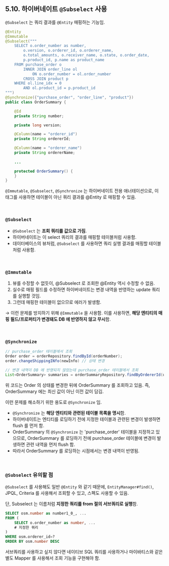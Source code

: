 ## 5.10. 하이버네이트 `@Subselect` 사용

`@Subselect` 는 쿼리 결과를 `@Entity` 매핑하는 기능임.

```java
@Entity
@Immutable
@Subselect("""
    SELECT o.order_number as number,
        o.version, o.orderer_id, o.orderer_name,
        o.total_amounts, o.receiver_name, o.state, o.order_date,
        p.product_id, p.name as product_name
    FROM purchase_order o
        INNER JOIN order_line ol
            ON o.order_number = ol.order_number
        CROSS JOIN product p
    WHERE ol.line_idx = 0
        AND ol.product_id = p.product_id
""")
@Synchronize({"purchase_order", "order_line", "product"})
public class OrderSummary {

    @Id
    private String number;

    private long version;

    @Column(name = "orderer_id")
    private String ordererId;

    @Column(name = "orderer_name")
    private String ordererName;
    
    ...

    protected OrderSummary() {
    }
}
```
`@Immutable`, `@Subselect`, `@Synchronize` 는 하이버네이트 전용 애너테이션으로, 이 태그를 사용하면 테이블이 아닌 쿼리 결과를 @Entity 로 매핑할 수 있음.

<br>

### `@Subselect`

- `@Subselect` 는 **조회 쿼리를 값으로 가짐**.
- 하이버네이트는 이 select 쿼리의 결과를 매핑할 테이블처럼 사용함.
- 데이터베이스의 뷰처럼, `@Subselect` 를 사용하면 쿼리 실행 결과를 매핑할 테이블처럼 사용함.

<br>

### `@Immutable`

1. 뷰를 수정할 수 없듯이, @Subselect 로 조회한 @Entity 역시 수정할 수 없음.
2. 실수로 매핑 필드를 수정하면 하이버네이트는 변경 내역을 반영하는 update 쿼리를 실행할 것임.
3. 그런데 매핑한 테이블이 없으므로 에러가 발생함.

→ 이런 문제를 방지하기 위해 `@Immutable` 을 사용함.
이를 사용하면, **해당 엔티티의 매핑 필드/프로퍼티가 변경돼도 DB 에 반영하지 않고 무시**함.

<br>

### `@Synchronize`

```java
// purchase_order 테이블에서 조회
Order order = orderRepository.findById(orderNumber);
order.changeShippingINfo(newInfo) // 상태 변경

// 변경 내역이 DB 에 반영되지 않았는데 purchase_order 테이블에서 조회
List<OrderSummary> summaries = orderSummaryRepository.findByOrdererId(userId);
```

위 코드는 Order 의 상태를 변경한 뒤에 OrderSummary 를 조회하고 있음. 즉, OrderSummary 에는 최신 값이 아닌 이전 값이 담김.

이런 문제를 해소하기 위한 용도로 `@Synchronize` 임.

- `@Synchronize` 는 **해당 엔티티와 관련된 테이블 목록을 명시**함.
- 하이버네이트는 엔티티를 로딩하기 전에 지정한 테이블과 관련된 변경이 발생하면 flush 를 먼저 함.
- OrderSummary 의 `@Synchronize` 는 'purchase_order' 테이블을 지정하고 있으므로, OrderSummary 를 로딩하기 전에 purchase_order 테이블에 변경이 발생하면 관련 내역을 먼저 flush 함.
- 따라서 OrderSummary 를 로딩하는 시점에서는 변경 내역이 반영됨.

<br>

### `@Subselect` 유의할 점

`@Subselect` 를 사용해도 일반 `@Entity` 와 같기 때문에, `EntityManager#find()`, JPQL, Criteria 를 사용해서 조회할 수 있고, 스펙도 사용할 수 있음.

단, Subselect 는 이름처럼 **지정한 쿼리를 from 절의 서브쿼리로 실행**함.

```sql
SELECT osm.number as number1_0_, ...
FROM (
    SELECT o.order_number as number, ...
    # 지정한 쿼리
)
WHERE osm.orderer_id=?
ORDER BY osm.number DESC
```

서브쿼리를 사용하고 싶지 않다면 네이티브 SQL 쿼리를 사용하거나 마이바티스와 같은 별도 Mapper 를 사용해서 조회 기능을 구현해야 함.